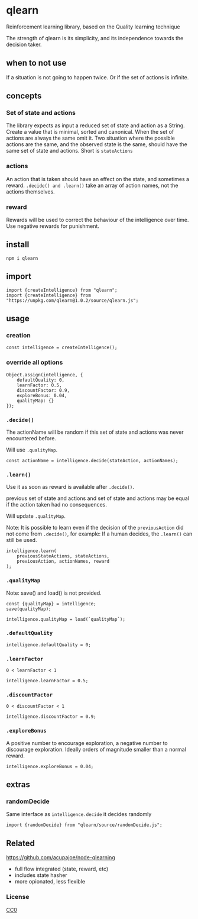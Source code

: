 # qlearn

Reinforcement learning library, based on the Quality learning technique

The strength of qlearn is its simplicity, and its independence towards the decision taker.

## when to not use

If a situation is not going to happen twice. Or if the set of actions is infinite.

## concepts

### Set of state and actions

The library expects as input a reduced set of state and action as a String. Create a value that is minimal, sorted and canonical. When the set of actions are always the same omit it. Two situation where the possible actions are the same, and the observed state is the same, should have the same set of state and actions. Short is `stateActions`

### actions

An action that is taken should have an effect on the state, and sometimes a reward. `.decide() and .learn()` take an array of action names, not the actions themselves.

### reward

Rewards will be used to correct the behaviour of the intelligence over time. Use negative rewards for punishment.


## install

```
npm i qlearn
```

## import

```
import {createIntelligence} from "qlearn";
import {createIntelligence} from "https://unpkg.com/qlearn@1.0.2/source/qlearn.js";
```

## usage

### creation

```
const intelligence = createIntelligence();
```

### override all options

```
Object.assign(intelligence, {
    defaultQuality: 0,
    learnFactor: 0.5,
    discountFactor: 0.9,
    exploreBonus: 0.04,
    qualityMap: {}
});
```

### `.decide()`

The actionName will be random if this set of state and actions was never encountered before.

Will use `.qualityMap`.


```
const actionName = intelligence.decide(stateAction, actionNames);
```

### `.learn()`

Use it as soon as reward is available after `.decide()`.

previous set of state and actions and set of state and actions may be equal if the action taken had no consequences.

Will update `.qualityMap`.

Note: It is possible to learn even if the decision of the `previousAction` did not come from `.decide()`, for example: If a human decides, the `.learn()` can still be used.

```
intelligence.learn(
    previousStateActions, stateActions,
    previousAction, actionNames, reward
);
```

### `.qualityMap`

Note: save() and load() is not provided.

```
const {qualityMap} = intelligence;
save(qualityMap);
```

```
intelligence.qualityMap = load(`qualityMap`);
```

### `.defaultQuality`

```
intelligence.defaultQuality = 0;
```

### `.learnFactor`

`0 < learnFactor < 1 `

```
intelligence.learnFactor = 0.5;
```

### `.discountFactor`


`0 < discountFactor < 1 `

```
intelligence.discountFactor = 0.9;
```

### `.exploreBonus`

A positive number to encourage exploration, a negative number to discourage exploration.
Ideally orders of magnitude smaller than a normal reward.

```
intelligence.exploreBonus = 0.04;
```

## extras

### randomDecide

Same interface as `intelligence.decide` it decides randomly

```
import {randomDecide} from "qlearn/source/randomDecide.js";
```

## Related

https://github.com/acupajoe/node-qlearning

 * full flow integrated (state, reward, etc)
 * includes state hasher
 * more opionated, less flexible

### License

[CC0](./license.txt)
